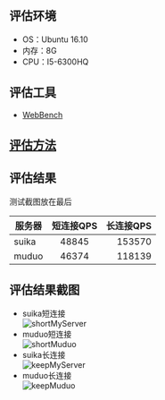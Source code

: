 ## 评估环境
* OS：Ubuntu 16.10
* 内存：8G
* CPU：I5-6300HQ

## 评估工具
* [WebBench](https://github.com/linyacool/WebServer/tree/master/WebBench)


## [评估方法](https://github.com/linyacool/WebServer/blob/master/%E6%B5%8B%E8%AF%95%E5%8F%8A%E6%94%B9%E8%BF%9B.md)


## 评估结果
测试截图放在最后  

| 服务器 | 短连接QPS | 长连接QPS | 
| - | :-: | -: | 
| suika | 48845| 153570 | 
| muduo | 46374 | 118139 | 


## 评估结果截图
* suika短连接  
![shortMyServer](https://github.com/ChyauAng/suika/blob/master/v2/resources/suika.png)
* muduo短连接  
![shortMuduo](https://github.com/ChyauAng/suika/blob/master/v2/resources/muduo.png)
* suika长连接  
![keepMyServer](https://github.com/ChyauAng/suika/blob/master/v2/resources/suikaK.png)
* muduo长连接  
![keepMuduo](https://github.com/ChyauAng/suika/blob/master/v2/resources/muduoK.png)
